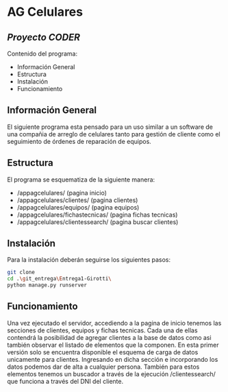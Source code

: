 # AG Celulares
## _Proyecto CODER_

Contenido del programa:

- Información General 
- Estructura  
- Instalación 
- Funcionamiento 


## Información General

El siguiente programa esta pensado para un uso similar a un software de una compañia de arreglo de celulares tanto para gestión de cliente como el seguimiento de órdenes de reparación de equipos.

## Estructura

El programa se esquematiza de la siguiente manera:

- /appagcelulares/ (pagina inicio)
- /appagcelulares/clientes/ (pagina clientes)
- /appagcelulares/equipos/ (pagina equipos)
- /appagcelulares/fichastecnicas/ (pagina fichas tecnicas)
- /appagcelulares/clientessearch/ (pagina buscar clientes)

## Instalación

Para la instalación deberán seguirse los siguientes pasos:

```sh
git clone 
cd .\git_entrega\Entrega1-Girotti\
python manage.py runserver
```

## Funcionamiento

Una vez ejecutado el servidor, accediendo a la pagina de inicio tenemos las secciones de clientes, equipos y fichas tecnicas.
Cada una de ellas contendrá la posibilidad de agregar clientes a la base de datos como asi también observar el listado de elementos que la componen.
En esta primer versión solo se encuentra disponible el esquema de carga de datos unicamente para clientes. Ingresando en dicha sección e incorporando los datos podemos dar de alta a cualquier persona. También para estos elementos tenemos un buscador a través de la ejecución /clientessearch/ que funciona a través del DNI del cliente.


